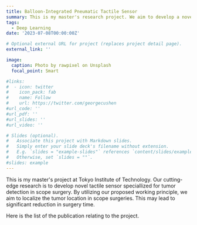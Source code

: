 ```yaml
---
title: Balloon-Integrated Pneumatic Tactile Sensor
summary: This is my master's research project. We aim to develop a novel pneumatic tactile sensor speciallized for tumor detection in scope surgeries.
tags:
  - Deep Learning
date: '2023-07-08T00:00:00Z'

# Optional external URL for project (replaces project detail page).
external_link: ''

image:
  caption: Photo by rawpixel on Unsplash
  focal_point: Smart

#links:
#  - icon: twitter
#    icon_pack: fab
#    name: Follow
#    url: https://twitter.com/georgecushen
#url_code: ''
#url_pdf: ''
#url_slides: ''
#url_video: ''

# Slides (optional).
#   Associate this project with Markdown slides.
#   Simply enter your slide deck's filename without extension.
#   E.g. `slides = "example-slides"` references `content/slides/example-slides.md`.
#   Otherwise, set `slides = ""`.
#slides: example
---
```


This is my master's project at Tokyo Institute of Technology. Our cutting-edge research is to develop novel tactile sensor speciallized for tumor detection in scope surgery. By utilizing our proposed working principle, we aim to localize the tumor location in scope surgeries. This may lead to significant reduction in surgery time.

Here is the list of the publication relating to the project.